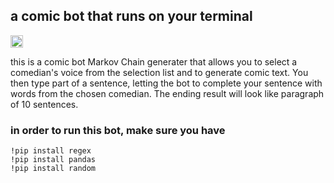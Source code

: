 ## a comic bot that runs on your terminal

<a href='http://www.recurse.com' title='Made with love at the Recurse Center'><img src="https://cloud.githubusercontent.com/assets/2883345/11325206/336ea5f4-9150-11e5-9e90-d86ad31993d8.png" height="20px"/></a>

this is a comic bot Markov Chain generater that allows you to select a comedian's voice from the selection list and to generate comic text. You then type part of a sentence, letting the bot to complete your sentence with words from the chosen comedian. The ending result will look like paragraph of 10 sentences.

### in order to run this bot, make sure you have

```
!pip install regex
!pip install pandas
!pip install random
```
